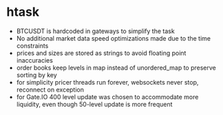 # htask

- BTCUSDT is hardcoded in gateways to simplify the task
- No additional market data speed optimizations made due to the time constraints
- prices and sizes are stored as strings to avoid floating point inaccuracies
- order books keep levels in map instead of unordered_map to preserve sorting by key
- for simplicity pricer threads run forever, websockets never stop, reconnect on exception
- for Gate.IO 400 level update was chosen to accommodate more liquidity, even though 50-level update is more frequent



